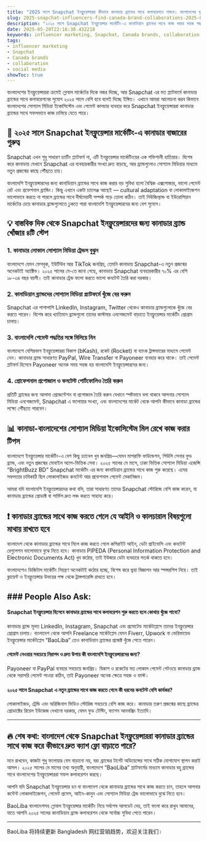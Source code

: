 ```yaml
---
title: "2025 সালে Snapchat ইনফ্লুয়েন্সাররা কীভাবে কানাডার ব্র্যান্ডের সাথে কলাবরেশনে নামবে: বাংলাদেশের দৃষ্টিকোণ থেকে জেনে নিন"
slug: 2025-snapchat-influencers-find-canada-brand-collaborations-2025-05-20
description: "২০২৫ সালে Snapchat ইনফ্লুয়েন্সার মার্কেটিং-এ কানাডিয়ান ব্র্যান্ডের সাথে কাজ করার সহজ পদ্ধতি ও বাংলাদেশি সোশ্যাল মিডিয়া মার্কেটের বাস্তব অভিজ্ঞতা। ইনফ্লুয়েন্সার, ব্র্যান্ড কলাবরেশন, পেমেন্ট ব্যবস্থা এবং স্থানীয় কেস স্টাডি নিয়ে বিস্তারিত।"
date: 2025-05-20T22:16:30.432218
keywords: influencer marketing, Snapchat, Canada brands, collaboration, social media
tags:
- influencer marketing
- Snapchat
- Canada brands
- collaboration
- social media
showToc: true
---
```


বাংলাদেশের ইনফ্লুয়েন্সাররা ক্রমেই গ্লোবাল মার্কেটের দিকে নজর দিচ্ছে, আর Snapchat এর মত প্ল্যাটফর্মে কানাডার ব্র্যান্ডের সাথে কলাবরেশনের সুযোগ ২০২৫ সালে বেশি হবে বলেই দিচ্ছে ইঙ্গিত। এখানে আমরা আলোচনা করব কিভাবে বাংলাদেশের সোশ্যাল মিডিয়া ইকোসিস্টেম এবং পেমেন্ট কালচার ব্যবহার করে Snapchat ইনফ্লুয়েন্সাররা কানাডার ব্র্যান্ডের সাথে সফলভাবে কাজ চালিয়ে যেতে পারে। 

## 📢 ২০২৫ সালে Snapchat ইনফ্লুয়েন্সার মার্কেটিং-এ কানাডার বাজারের গুরুত্ব

Snapchat এখন শুধু সাধারণ চ্যাটিং প্ল্যাটফর্ম না, এটি ইনফ্লুয়েন্সার মার্কেটিংয়ের এক শক্তিশালী হাতিয়ার। বিশেষ করে কানাডায় যেখানে Snapchat এর ব্যবহারকারীর সংখ্যা দ্রুত বাড়ছে, আর ব্র্যান্ডগুলোও সোশ্যাল মিডিয়ার মাধ্যমে নতুন প্রজন্মের কাছে পৌঁছতে চায়।

বাংলাদেশি ইনফ্লুয়েন্সারদের জন্য কানাডিয়ান ব্র্যান্ডের সাথে কাজ করার বড় সুবিধা হলো বৈশ্বিক এক্সপোজার, ভালো পেমেন্ট রেট এবং প্রফেশনাল ব্র্যান্ডিং। কিন্তু এখানে একটা চ্যালেঞ্জ আছেই — cultural adaptation বা লোকালাইজেশন ভালোভাবে করতে না পারলে ব্র্যান্ডের সাথে দীর্ঘমেয়াদী সম্পর্ক গড়ে তোলা কঠিন। তাই নিউজিল্যান্ড বা ইউরোপিয়ান মার্কেটের চেয়ে কানাডার ব্র্যান্ডগুলোতে ঢুকতে পারা বাংলাদেশি ইনফ্লুয়েন্সারদের জন্য বেশ সুযোগ।

## 💡 বাস্তবিক দিক থেকে Snapchat ইনফ্লুয়েন্সারদের জন্য কানাডার ব্র্যান্ড খোঁজার ৪টি স্টেপ

### 1. কানাডার লোকাল সোশ্যাল মিডিয়া ট্রেন্ডস বুঝুন  
বাংলাদেশে যেমন ফেসবুক, ইউটিউব আর TikTok জনপ্রিয়, তেমনি কানাডায় Snapchat-এ নতুন প্রজন্মের অনেকটাই অ্যাক্টিভ। ২০২৫ সালের মে-তে জানা গেছে, কানাডায় Snapchat ব্যবহারকারীর ৭০% এর বেশি ১৮-৩৪ বছর বয়সী। তাই কানাডার ট্রেন্ড ফলো করতে ভালো কনটেন্ট তৈরি করা দরকার।

### 2. কানাডিয়ান ব্র্যান্ডদের সোশ্যাল মিডিয়া প্ল্যাটফর্মে খুঁজে বের করুন  
Snapchat এর পাশাপাশি LinkedIn, Instagram, Twitter থেকেও কানাডার ব্র্যান্ডগুলোকে খুঁজে বের করতে পারেন। বিশেষ করে খ্যাতিমান ব্র্যান্ডগুলো তাদের কাস্টমার এনগেজমেন্ট বাড়াতে ইনফ্লুয়েন্সার মার্কেটিং প্রোগ্রাম চালায়। 

### 3. বাংলাদেশি পেমেন্ট পদ্ধতির সঙ্গে মিলিয়ে নিন  
বাংলাদেশে বেশিরভাগ ইনফ্লুয়েন্সাররা বিকাশ (bKash), রকেট (Rocket) বা ব্যাংক ট্রান্সফারের মাধ্যমে পেমেন্ট নেন। কানাডার ব্র্যান্ড সাধারণত PayPal, Wire Transfer বা Payoneer ব্যবহার করে থাকে। তাই পেমেন্ট প্লাটফর্ম হিসেবে Payoneer অনেক সময় সহজ হয় বাংলাদেশি ইনফ্লুয়েন্সারদের জন্য।  

### 4. প্রোফেশনাল প্রপোজাল ও কনটেন্ট পোর্টফোলিও তৈরি করুন  
প্রতিটি ব্র্যান্ডের জন্য আলাদা প্রেজেন্টেশন বা প্রপোজাল তৈরি করুন যেখানে স্পষ্টভাবে বলা থাকবে আপনার সোশ্যাল মিডিয়া এনগেজমেন্ট, Snapchat এ ফলোয়ার সংখ্যা, এবং বাংলাদেশের মার্কেট থেকে আপনি কীভাবে কানাডা ব্র্যান্ডের লক্ষ্যে পৌঁছতে পারবেন।  

## 📊 কানাডা-বাংলাদেশের সোশ্যাল মিডিয়া ইকোসিস্টেম মিল রেখে কাজ করার টিপস

বাংলাদেশে ইনফ্লুয়েন্সার মার্কেটিং-এ বেশ কিছু চ্যানেল খুব জনপ্রিয়—যেমন মাশরাফি ফাউন্ডেশন, শিউলি সেনার ফুড ব্র্যান্ড, এবং নতুন প্রজন্মের মোবাইল অ্যাপ-ভিত্তিক সেবা। ২০২৫ সালের মে মাসে, ঢাকা ভিত্তিক সোশ্যাল মিডিয়া এজেন্সি “BrightBuzz BD” Snapchat মার্কেটিং এর জন্য কানাডিয়ান ব্র্যান্ডের সাথে কাজ শুরু করেছে। এদের সফলতার চাবিকাঠি ছিল লোকালাইজড কনটেন্ট আর প্রফেশনাল পেমেন্ট মেকানিজম।

আমরা যদি বাংলাদেশি ইনফ্লুয়েন্সারদের কথা বলি, তারা সাধারণত তাদের Snapchat স্টোরিজে বেশি কাজ করেন, যা কানাডার ব্র্যান্ডের প্রোডাক্ট বা সার্ভিস দ্রুত লঞ্চ করতে সাহায্য করে।  

## ❗ কানাডার ব্র্যান্ডের সাথে কাজ করতে গেলে যে আইনি ও কালচারাল বিষয়গুলো মাথায় রাখতে হবে

বাংলাদেশ থেকে কানাডার ব্র্যান্ডের সাথে মিলে কাজ করতে গেলে কপিরাইট আইন, ডেটা প্রাইভেসি এবং কনটেন্ট রেগুলেশন ভালোভাবে বুঝে নিতে হবে। কানাডায় PIPEDA (Personal Information Protection and Electronic Documents Act) খুব কঠোর, তাই ইউজার ডেটা ব্যবহারে সতর্ক থাকতে হবে।

বাংলাদেশেও ডিজিটাল মার্কেটিং নিয়ন্ত্রণ অনেকটাই কঠোর হচ্ছে, বিশেষ করে ভুয়া বিজ্ঞাপন আর স্পন্সরশিপ নিয়ে। তাই ক্লায়েন্ট ও ইনফ্লুয়েন্সার উভয়ের পক্ষ থেকে ট্রান্সপারেন্সি রাখতে হবে। 

## ### People Also Ask: 

#### Snapchat ইনফ্লুয়েন্সার হিসেবে কানাডার ব্র্যান্ডের সাথে কলাবরেশন শুরু করতে হলে কোথায় খুঁজে পাবো?

কানাডার ব্র্যান্ড মূলত LinkedIn, Instagram, Snapchat এবং প্রমোটেড মার্কেটপ্লেসে তাদের ইনফ্লুয়েন্সার প্রোগ্রাম চালায়। বাংলাদেশ থেকে আপনি Freelance মার্কেটপ্লেস যেমন Fiverr, Upwork বা ভেরিফায়েড ইনফ্লুয়েন্সার মার্কেটপ্লেস “BaoLiba” তেও কানাডিয়ান ব্র্যান্ডের প্রজেক্ট খুঁজে পেতে পারেন।

#### পেমেন্ট নেওয়ার সবচেয়ে নিরাপদ ও দ্রুত উপায় কী বাংলাদেশি ইনফ্লুয়েন্সারদের জন্য?

Payoneer বা PayPal ব্যবহার সবচেয়ে জনপ্রিয়। বিকাশ ও রকেটের মত লোকাল পেমেন্ট গেটওয়ে কানাডার ব্র্যান্ড থেকে সরাসরি পেমেন্ট পাওয়া কঠিন, তাই Payoneer অনেক ক্ষেত্রে সহজ ও ফাস্ট।

#### ২০২৫ সালে Snapchat এ নতুন ব্র্যান্ডের সাথে কাজ করতে গেলে কী ধরনের কনটেন্ট বেশি কার্যকর?

লোকালাইজড, ট্রেন্ডি এবং অরিজিনাল ভিডিও স্টোরিজ সবচেয়ে বেশি কাজ করে। কানাডার তরুণ প্রজন্মের কাছে ব্র্যান্ডের প্রোডাক্টের রিয়েল ইউজেজ দেখানো দরকার, যেমন ফুড টেস্টিং, ফ্যাশন আনবক্সিং ইত্যাদি।

---

## 🔥 শেষ কথা: বাংলাদেশ থেকে Snapchat ইনফ্লুয়েন্সাররা কানাডার ব্র্যান্ডের সাথে কাজ করে কীভাবে দ্রুত ক্যাশ ফ্লো বাড়াতে পারে?

মনে রাখবেন, কাজটা শুধু ফলোয়ার বেস বাড়ানো নয়, বরং ব্র্যান্ডের টার্গেট অডিয়েন্সের সাথে সঠিক যোগাযোগ স্থাপন করাই আসল। ২০২৫ সালের মে মাসের তথ্য অনুযায়ী, বাংলাদেশে “BaoLiba” প্ল্যাটফর্মের মাধ্যমে কানাডার বহু ব্র্যান্ডের সাথে বাংলাদেশের ইনফ্লুয়েন্সাররা সফল কলাবরেশন করছে। 

আপনি যদি Snapchat ইনফ্লুয়েন্সার হন বা বাংলাদেশ থেকে কানাডার ব্র্যান্ডের সাথে কাজ করতে চান, তাহলে আপনার কন্টেন্ট লোকালাইজেশন, পেমেন্ট প্রসেস, আইন-কানুন এবং সোশ্যাল মিডিয়া ট্রেন্ড ভালোভাবে বুঝে নিতে হবে। 

BaoLiba বাংলাদেশসহ গ্লোবাল ইনফ্লুয়েন্সার মার্কেটিং নিয়ে সর্বশেষ আপডেট দেয়, তাই ফলো করে রাখুন আমাদের, যাতে আপনি ২০২৫ সালের কানাডিয়ান ব্র্যান্ড কলাবরেশন থেকে সর্বোচ্চ সুবিধা পেতে পারেন।

---

BaoLiba 将持续更新 Bangladesh 网红营销趋势，欢迎关注我们।